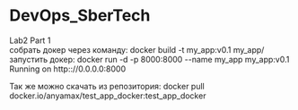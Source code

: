 # DevOps_SberTech
Lab2 Part 1  
собрать докер через команду: docker build -t my_app:v0.1 my_app/  
запустить докер: docker run -d -p 8000:8000 --name my_app my_app:v0.1
Running on http:://0.0.0.0:8000  

Так же можно скачать из репозитория: docker pull docker.io/anyamax/test_app_docker:test_app_docker  
